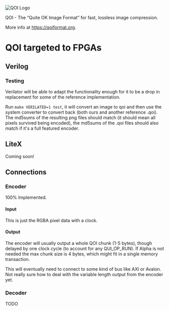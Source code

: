 ![QOI Logo](https://qoiformat.org/qoi-logo.svg)

QOI - The “Quite OK Image Format” for fast, lossless image compression.

More info at https://qoiformat.org.

# QOI targeted to FPGAs

## Verilog

### Testing

Verilator will be able to adapt the functionality enough for it to be a
drop in replacement for some of the reference implementation.

Run `make VERILATED=1 test`, it will convert an image to qoi and then use the
system converter to convert back (both ours and another reference .qoi). The
md5sums of the resulting png files should match (it should mean all pixels
survived being encoded), the md5sums of the .qoi files should also match if
it's a full featured encoder.

## LiteX

Coming soon!

## Connections

### Encoder

100% Implemented.

#### Input

This is just the RGBA pixel data with a clock.

#### Output

The encoder will usually output a whole QOI chunk (1-5 bytes), though delayed
by one clock cycle (to account for any QUI_OP_RUN). If Alpha is not needed
the max chunk size is 4 bytes, which might fit in a single memory transaction.

This will eventually need to connect to some kind of bus like AXI or Avalon.
Not really sure how to deal with the variable length output from the encoder yet.

### Decoder

TODO
